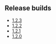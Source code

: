 ## Release builds

- [1.2.3](https://github.com/AdguardTeam/AdGuardVPNForWindows/releases/tag/v1.2.3)
- [1.2.2](https://github.com/AdguardTeam/AdGuardVPNForWindows/releases/tag/v1.2.2)
- [1.2.1](https://github.com/AdguardTeam/AdGuardVPNForWindows/releases/tag/v1.2.1)
- [1.2.0](https://github.com/AdguardTeam/AdGuardVPNForWindows/releases/tag/v1.2.0)
